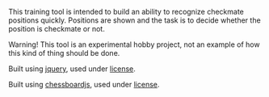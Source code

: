 This training tool is intended to build an ability to recognize checkmate
positions quickly.  Positions are shown and the task is to decide whether
the position is checkmate or not.

Warning!  This tool is an experimental hobby project, not an example of
how this kind of thing should be done.

Built using [jquery](http://jquery.com/), used under
[license](doc/jquery-LICENSE.md).

Built using [chessboardjs](http://chessboardjs.com/), used under
[license](doc/chessboardjs-LICENSE.md).
